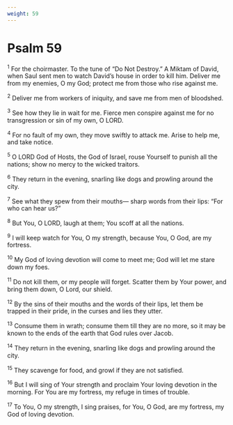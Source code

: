 ```yaml
---
weight: 59
---
```


# Psalm 59

<sup>1</sup> For the choirmaster. To the tune of “Do Not Destroy.” A Miktam of David, when Saul sent men to watch David’s house in order to kill him. Deliver me from my enemies, O my God; protect me from those who rise against me. 

<sup>2</sup> Deliver me from workers of iniquity, and save me from men of bloodshed. 

<sup>3</sup> See how they lie in wait for me. Fierce men conspire against me for no transgression or sin of my own, O LORD. 

<sup>4</sup> For no fault of my own, they move swiftly to attack me. Arise to help me, and take notice. 

<sup>5</sup> O LORD God of Hosts, the God of Israel, rouse Yourself to punish all the nations; show no mercy to the wicked traitors. 

<sup>6</sup> They return in the evening, snarling like dogs and prowling around the city. 

<sup>7</sup> See what they spew from their mouths— sharp words from their lips: “For who can hear us?” 

<sup>8</sup> But You, O LORD, laugh at them; You scoff at all the nations. 

<sup>9</sup> I will keep watch for You, O my strength, because You, O God, are my fortress. 

<sup>10</sup> My God of loving devotion will come to meet me; God will let me stare down my foes. 

<sup>11</sup> Do not kill them, or my people will forget. Scatter them by Your power, and bring them down, O Lord, our shield. 

<sup>12</sup> By the sins of their mouths and the words of their lips, let them be trapped in their pride, in the curses and lies they utter. 

<sup>13</sup> Consume them in wrath; consume them till they are no more, so it may be known to the ends of the earth that God rules over Jacob. 

<sup>14</sup> They return in the evening, snarling like dogs and prowling around the city. 

<sup>15</sup> They scavenge for food, and growl if they are not satisfied. 

<sup>16</sup> But I will sing of Your strength and proclaim Your loving devotion in the morning. For You are my fortress, my refuge in times of trouble. 

<sup>17</sup> To You, O my strength, I sing praises, for You, O God, are my fortress, my God of loving devotion. 



